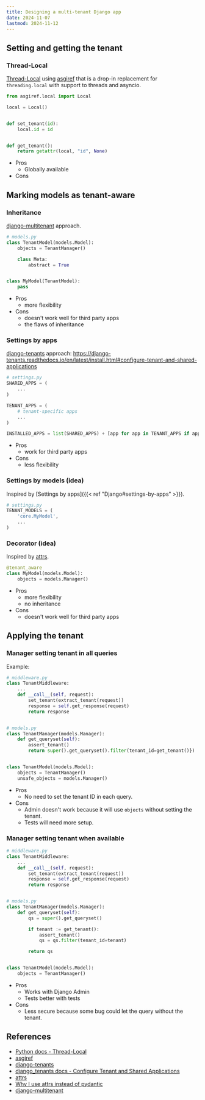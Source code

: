 ```yaml
---
title: Designing a multi-tenant Django app
date: 2024-11-07
lastmod: 2024-11-12
---
```


## Setting and getting the tenant
### Thread-Local
[Thread-Local](https://docs.python.org/3/library/threading.html#thread-local-data)
using [asgiref](https://github.com/django/asgiref/) that is a drop-in replacement for
`threading.local` with support to threads and asyncio.

```python
from asgiref.local import Local

local = Local()


def set_tenant(id):
    local.id = id


def get_tenant():
    return getattr(local, "id", None)
```

- Pros
    * Globally available
- Cons



## Marking models as tenant-aware
### Inheritance
[django-multitenant](https://github.com/citusdata/django-multitenant) approach.

```python
# models.py
class TenantModel(models.Model):
    objects = TenantManager()

    class Meta:
        abstract = True


class MyModel(TenantModel):
    pass
```

- Pros
    * more flexibility
- Cons
    * doesn't work well for third party apps
    * the flaws of inheritance


### Settings by apps
[django-tenants](https://github.com/django-tenants/django-tenants/) approach:
https://django-tenants.readthedocs.io/en/latest/install.html#configure-tenant-and-shared-applications

```python
# settings.py
SHARED_APPS = (
    ...
)

TENANT_APPS = (
    # tenant-specific apps
    ...
)

INSTALLED_APPS = list(SHARED_APPS) + [app for app in TENANT_APPS if app not in SHARED_APPS]
```

- Pros
    * work for third party apps
- Cons
    * less flexibility


### Settings by models (idea)
Inspired by [Settings by apps]({{< ref "Django#settings-by-apps" >}}).
```python
# settings.py
TENANT_MODELS = (
    'core.MyModel',
    ...
)
```


### Decorator (idea)
Inspired by [attrs](https://github.com/python-attrs/attrs).
```python
@tenant_aware
class MyModel(models.Model):
    objects = models.Manager()
```

- Pros
    * more flexibility
    * no inheritance
- Cons
    * doesn't work well for third party apps



## Applying the tenant
### Manager setting tenant in all queries
Example:
```python
# middleware.py
class TenantMiddleware:
    ...
    def __call__(self, request):
        set_tenant(extract_tenant(request))
        response = self.get_response(request)
        return response


# models.py
class TenantManager(models.Manager):
    def get_queryset(self):
        assert_tenant()
        return super().get_queryset().filter(tenant_id=get_tenant()})


class TenantModel(models.Model):
    objects = TenantManager()
    unsafe_objects = models.Manager()
```

- Pros
    * No need to set the tenant ID in each query.
- Cons
    * Admin doesn't work because it will use `objects` without setting the tenant.
    * Tests will need more setup.


### Manager setting tenant when available
```python
# middleware.py
class TenantMiddleware:
    ...
    def __call__(self, request):
        set_tenant(extract_tenant(request))
        response = self.get_response(request)
        return response


# models.py
class TenantManager(models.Manager):
    def get_queryset(self):
        qs = super().get_queryset()

        if tenant := get_tenant():
            assert_tenant()
            qs = qs.filter(tenant_id=tenant)

        return qs


class TenantModel(models.Model):
    objects = TenantManager()
```

- Pros
    * Works with Django Admin
    * Tests better with tests
- Cons
    * Less secure because some bug could let the query without the tenant.


###


## References
- [Python docs - Thread-Local](https://docs.python.org/3/library/threading.html#thread-local-data)
- [asgiref](https://github.com/django/asgiref/)
- [django-tenants](https://github.com/django-tenants/django-tenants/)
- [django_tenants docs - Configure Tenant and Shared Applications](https://django-tenants.readthedocs.io/en/latest/install.html#configure-tenant-and-shared-applications)
- [attrs](https://github.com/python-attrs/attrs)
- [Why I use attrs instead of pydantic](https://threeofwands.com/why-i-use-attrs-instead-of-pydantic)
- [django-multitenant](https://github.com/citusdata/django-multitenant)
